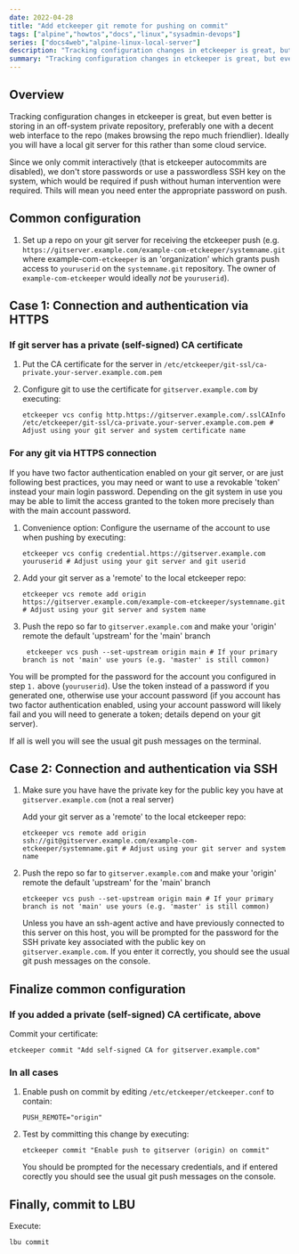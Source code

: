 ```yaml
---
date: 2022-04-28
title: "Add etckeeper git remote for pushing on commit"
tags: ["alpine","howtos","docs","linux","sysadmin-devops"]
series: ["docs4web","alpine-linux-local-server"]
description: "Tracking configuration changes in etckeeper is great, but even better is storing in an off-system private repository."
summary: "Tracking configuration changes in etckeeper is great, but even better is storing in an off-system private repository."
---
```


## Overview

Tracking configuration changes in etckeeper is great, but even better is storing in an off-system private repository, preferably one with a decent web interface to the repo (makes browsing the repo much friendlier). Ideally you will have a local git server for this rather than some cloud service.

Since we only commit interactively (that is etckeeper autocommits are disabled), we don't store passwords or use a passwordless SSH key on the system, which would be required if push without human intervention were required. Thils will mean you need enter the appropriate password on push.

## Common configuration

1. Set up a repo on your git server for receiving the etckeeper push (e.g. `https://gitserver.example.com/example-com-etckeeper/systemname.git` where example-com`-etckeeper` is an 'organization' which grants push access to `youruserid` on the `systemname.git` repository. The owner of `example-com-etckeeper` would ideally *not* be `youruserid`).

## Case 1: Connection and authentication via HTTPS

### If git server has a private (self-signed) CA certificate

1. Put the CA certificate for the server in `/etc/etckeeper/git-ssl/ca-private.your-server.example.com.pem`

2. Configure git to use the certificate for `gitserver.example.com` by executing:

   ```shell
   etckeeper vcs config http.https://gitserver.example.com/.sslCAInfo /etc/etckeeper/git-ssl/ca-private.your-server.example.com.pem # Adjust using your git server and system certificate name
   ```

### For any git via HTTPS connection

If you have two factor authentication enabled on your git server, or are just following best practices, you may need or want to use a revokable 'token' instead your main login password. Depending on the git system in use you may be able to limit the access granted to the token more precisely than with the main account password.

1. Convenience option: Configure the username of the account to use when pushing by executing:

   ```shell
   etckeeper vcs config credential.https://gitserver.example.com youruserid # Adjust using your git server and git userid
   ```

2. Add your git server as a 'remote' to the local etckeeper repo:

   ```shell
   etckeeper vcs remote add origin https://gitserver.example.com/example-com-etckeeper/systemname.git # Adjust using your git server and system name
   ```

3. Push the repo so far to `gitserver.example.com` and make your 'origin' remote the default 'upstream' for the 'main' branch

   ```shell
    etckeeper vcs push --set-upstream origin main # If your primary branch is not 'main' use yours (e.g. 'master' is still common)
   ```

You will be prompted for the password for the account you configured in step `1.` above (`youruserid`). Use the token instead of a password if you generated one, otherwise use your account password (if you account has two factor authentication enabled, using your account password will likely fail and you will need to generate a token; details depend on your git server).

If all is well you will see the usual git push messages on the terminal.

## Case 2: Connection and authentication via SSH

1. Make sure you have have the private key for the public key you have at `gitserver.example.com` (not a real server)

   Add your git server as a 'remote' to the local etckeeper repo:

      ```shell
      etckeeper vcs remote add origin ssh://git@gitserver.example.com/example-com-etckeeper/systemname.git # Adjust using your git server and system name
      ```

2. Push the repo so far to ``gitserver.example.com`` and make your 'origin' remote the default 'upstream' for the 'main' branch

   ```shell
   etckeeper vcs push --set-upstream origin main # If your primary branch is not 'main' use yours (e.g. 'master' is still common)
   ```

   Unless you have an ssh-agent active and have previously connected to this server on this host, you will be prompted for the password for the SSH private key associated with the public key on ``gitserver.example.com``. If you enter it correctly, you should see the usual git push messages on the console.

## Finalize common configuration

### If you added a private (self-signed) CA certificate, above

Commit your certificate:

```shell
etckeeper commit "Add self-signed CA for gitserver.example.com"
```

### In all cases

1. Enable push on commit by editing ``/etc/etckeeper/etckeeper.conf`` to contain:

   ```shell
   PUSH_REMOTE="origin"
   ```

2. Test by committing this change by executing:

   ```shell
   etckeeper commit "Enable push to gitserver (origin) on commit"
   ```

   You should be prompted for the necessary credentials, and if entered corectly you should see the usual git push messages on the console.

## Finally, commit to LBU

Execute:

```shell
lbu commit
```
